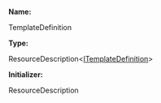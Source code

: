 **Name:**

TemplateDefinition

**Type:**

ResourceDescription<[ITemplateDefinition](https://gitbook-18.gitbook.io/au//runtime/definitions/interfaces/itemplatedefinition)>

**Initializer:**

ResourceDescription<ITemplateDefinition>

